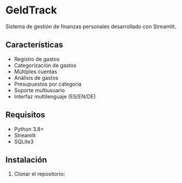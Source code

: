 # GeldTrack

Sistema de gestión de finanzas personales desarrollado con Streamlit.

## Características

- Registro de gastos
- Categorización de gastos
- Múltiples cuentas
- Análisis de gastos
- Presupuestos por categoría
- Soporte multiusuario
- Interfaz multilenguaje (ES/EN/DE)

## Requisitos

- Python 3.8+
- Streamlit
- SQLite3

## Instalación

1. Clonar el repositorio: